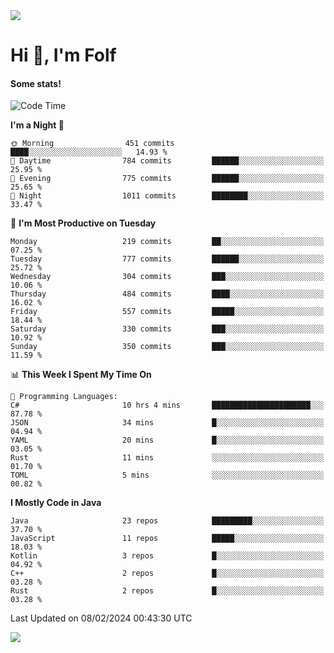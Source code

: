 <img src="https://komarev.com/ghpvc/?username=itsfolf"/>
<h1>Hi 👋, I'm Folf</h1>


#### Some stats!
<!--START_SECTION:waka-->
![Code Time](http://img.shields.io/badge/Code%20Time-2%2C127%20hrs%202%20mins-blue)

**I'm a Night 🦉** 

```text
🌞 Morning                451 commits         ████░░░░░░░░░░░░░░░░░░░░░   14.93 % 
🌆 Daytime                784 commits         ██████░░░░░░░░░░░░░░░░░░░   25.95 % 
🌃 Evening                775 commits         ██████░░░░░░░░░░░░░░░░░░░   25.65 % 
🌙 Night                  1011 commits        ████████░░░░░░░░░░░░░░░░░   33.47 % 
```
📅 **I'm Most Productive on Tuesday** 

```text
Monday                   219 commits         ██░░░░░░░░░░░░░░░░░░░░░░░   07.25 % 
Tuesday                  777 commits         ██████░░░░░░░░░░░░░░░░░░░   25.72 % 
Wednesday                304 commits         ███░░░░░░░░░░░░░░░░░░░░░░   10.06 % 
Thursday                 484 commits         ████░░░░░░░░░░░░░░░░░░░░░   16.02 % 
Friday                   557 commits         █████░░░░░░░░░░░░░░░░░░░░   18.44 % 
Saturday                 330 commits         ███░░░░░░░░░░░░░░░░░░░░░░   10.92 % 
Sunday                   350 commits         ███░░░░░░░░░░░░░░░░░░░░░░   11.59 % 
```


📊 **This Week I Spent My Time On** 

```text
💬 Programming Languages: 
C#                       10 hrs 4 mins       ██████████████████████░░░   87.78 % 
JSON                     34 mins             █░░░░░░░░░░░░░░░░░░░░░░░░   04.94 % 
YAML                     20 mins             █░░░░░░░░░░░░░░░░░░░░░░░░   03.05 % 
Rust                     11 mins             ░░░░░░░░░░░░░░░░░░░░░░░░░   01.70 % 
TOML                     5 mins              ░░░░░░░░░░░░░░░░░░░░░░░░░   00.82 % 
```

**I Mostly Code in Java** 

```text
Java                     23 repos            █████████░░░░░░░░░░░░░░░░   37.70 % 
JavaScript               11 repos            █████░░░░░░░░░░░░░░░░░░░░   18.03 % 
Kotlin                   3 repos             █░░░░░░░░░░░░░░░░░░░░░░░░   04.92 % 
C++                      2 repos             █░░░░░░░░░░░░░░░░░░░░░░░░   03.28 % 
Rust                     2 repos             █░░░░░░░░░░░░░░░░░░░░░░░░   03.28 % 
```




 Last Updated on 08/02/2024 00:43:30 UTC
<!--END_SECTION:waka-->
<a src="https://discord.com/users/1090088995976925305"><img src="https://lanyard-profile-readme.vercel.app/api/1090088995976925305"/></a></td> 
